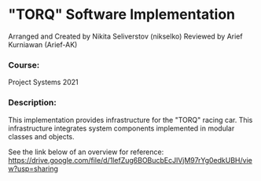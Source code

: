 # "TORQ" Software Implementation
Arranged and Created by Nikita Seliverstov (nikselko)
Reviewed by Arief Kurniawan (Arief-AK)

### Course:
Project Systems 2021

### Description:
This implementation provides infrastructure for the "TORQ" racing car. This infrastructure integrates system components implemented in modular classes and objects.

See the link below of an overview for reference:
https://drive.google.com/file/d/1lefZug6BOBucbEcJlVjM97rYg0edkUBH/view?usp=sharing
